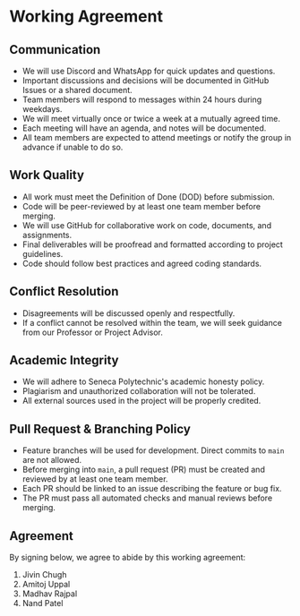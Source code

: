 Working Agreement
=================

Communication
-------------

-   We will use Discord and WhatsApp for quick updates and questions.
-   Important discussions and decisions will be documented in GitHub Issues or a shared document.
-   Team members will respond to messages within 24 hours during weekdays.
-   We will meet virtually once or twice a week at a mutually agreed time.
-   Each meeting will have an agenda, and notes will be documented.
-   All team members are expected to attend meetings or notify the group in advance if unable to do so.

Work Quality
------------

-   All work must meet the Definition of Done (DOD) before submission.
-   Code will be peer-reviewed by at least one team member before merging.
-   We will use GitHub for collaborative work on code, documents, and assignments.
-   Final deliverables will be proofread and formatted according to project guidelines.
-   Code should follow best practices and agreed coding standards.

Conflict Resolution
-------------------

-   Disagreements will be discussed openly and respectfully.
-   If a conflict cannot be resolved within the team, we will seek guidance from our Professor or Project Advisor.

Academic Integrity
------------------

-   We will adhere to Seneca Polytechnic's academic honesty policy.
-   Plagiarism and unauthorized collaboration will not be tolerated.
-   All external sources used in the project will be properly credited.

Pull Request & Branching Policy
-------------------------------

-   Feature branches will be used for development. Direct commits to `main` are not allowed.
-   Before merging into `main`, a pull request (PR) must be created and reviewed by at least one team member.
-   Each PR should be linked to an issue describing the feature or bug fix.
-   The PR must pass all automated checks and manual reviews before merging.

Agreement
---------

By signing below, we agree to abide by this working agreement:

1.  Jivin Chugh
2.  Amitoj Uppal
3.  Madhav Rajpal
4.  Nand Patel
